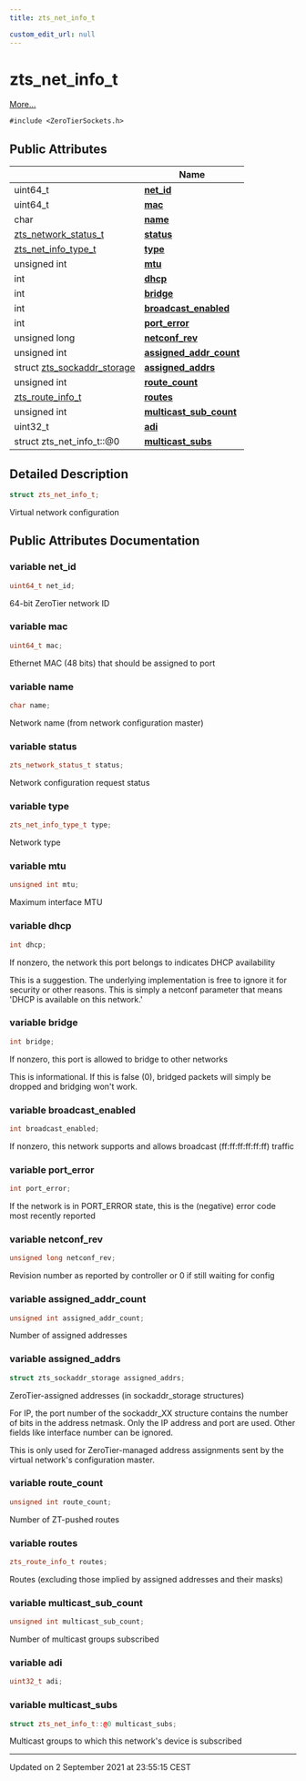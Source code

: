 ```yaml
---
title: zts_net_info_t

custom_edit_url: null
---
```


# zts_net_info_t



 [More...](#detailed-description)


`#include <ZeroTierSockets.h>`

## Public Attributes

|                | Name           |
| -------------- | -------------- |
| uint64_t | **[net_id](/autogen/libzt/classes/structzts__net__info__t.md#variable-net_id)**  |
| uint64_t | **[mac](/autogen/libzt/classes/structzts__net__info__t.md#variable-mac)**  |
| char | **[name](/autogen/libzt/classes/structzts__net__info__t.md#variable-name)**  |
| <a href="/autogen/libzt/files/_zero_tier_sockets_8h.md#enum-zts_network_status_t">zts_network_status_t</a> | **[status](/autogen/libzt/classes/structzts__net__info__t.md#variable-status)**  |
| <a href="/autogen/libzt/files/_zero_tier_sockets_8h.md#enum-zts_net_info_type_t">zts_net_info_type_t</a> | **[type](/autogen/libzt/classes/structzts__net__info__t.md#variable-type)**  |
| unsigned int | **[mtu](/autogen/libzt/classes/structzts__net__info__t.md#variable-mtu)**  |
| int | **[dhcp](/autogen/libzt/classes/structzts__net__info__t.md#variable-dhcp)**  |
| int | **[bridge](/autogen/libzt/classes/structzts__net__info__t.md#variable-bridge)**  |
| int | **[broadcast_enabled](/autogen/libzt/classes/structzts__net__info__t.md#variable-broadcast_enabled)**  |
| int | **[port_error](/autogen/libzt/classes/structzts__net__info__t.md#variable-port_error)**  |
| unsigned long | **[netconf_rev](/autogen/libzt/classes/structzts__net__info__t.md#variable-netconf_rev)**  |
| unsigned int | **[assigned_addr_count](/autogen/libzt/classes/structzts__net__info__t.md#variable-assigned_addr_count)**  |
| struct <a href="/autogen/libzt/classes/structzts__sockaddr__storage.md">zts_sockaddr_storage</a> | **[assigned_addrs](/autogen/libzt/classes/structzts__net__info__t.md#variable-assigned_addrs)**  |
| unsigned int | **[route_count](/autogen/libzt/classes/structzts__net__info__t.md#variable-route_count)**  |
| <a href="/autogen/libzt/classes/structzts__route__info__t.md">zts_route_info_t</a> | **[routes](/autogen/libzt/classes/structzts__net__info__t.md#variable-routes)**  |
| unsigned int | **[multicast_sub_count](/autogen/libzt/classes/structzts__net__info__t.md#variable-multicast_sub_count)**  |
| uint32_t | **[adi](/autogen/libzt/classes/structzts__net__info__t.md#variable-adi)**  |
| struct zts_net_info_t::@0 | **[multicast_subs](/autogen/libzt/classes/structzts__net__info__t.md#variable-multicast_subs)**  |

## Detailed Description

```cpp
struct zts_net_info_t;
```


Virtual network configuration 

## Public Attributes Documentation

### variable net_id

```cpp
uint64_t net_id;
```


64-bit ZeroTier network ID 


### variable mac

```cpp
uint64_t mac;
```


Ethernet MAC (48 bits) that should be assigned to port 


### variable name

```cpp
char name;
```


Network name (from network configuration master) 


### variable status

```cpp
zts_network_status_t status;
```


Network configuration request status 


### variable type

```cpp
zts_net_info_type_t type;
```


Network type 


### variable mtu

```cpp
unsigned int mtu;
```


Maximum interface MTU 


### variable dhcp

```cpp
int dhcp;
```


If nonzero, the network this port belongs to indicates DHCP availability

This is a suggestion. The underlying implementation is free to ignore it for security or other reasons. This is simply a netconf parameter that means 'DHCP is available on this network.' 


### variable bridge

```cpp
int bridge;
```


If nonzero, this port is allowed to bridge to other networks

This is informational. If this is false (0), bridged packets will simply be dropped and bridging won't work. 


### variable broadcast_enabled

```cpp
int broadcast_enabled;
```


If nonzero, this network supports and allows broadcast (ff:ff:ff:ff:ff:ff) traffic 


### variable port_error

```cpp
int port_error;
```


If the network is in PORT_ERROR state, this is the (negative) error code most recently reported 


### variable netconf_rev

```cpp
unsigned long netconf_rev;
```


Revision number as reported by controller or 0 if still waiting for config 


### variable assigned_addr_count

```cpp
unsigned int assigned_addr_count;
```


Number of assigned addresses 


### variable assigned_addrs

```cpp
struct zts_sockaddr_storage assigned_addrs;
```


ZeroTier-assigned addresses (in sockaddr_storage structures)

For IP, the port number of the sockaddr_XX structure contains the number of bits in the address netmask. Only the IP address and port are used. Other fields like interface number can be ignored.

This is only used for ZeroTier-managed address assignments sent by the virtual network's configuration master. 


### variable route_count

```cpp
unsigned int route_count;
```


Number of ZT-pushed routes 


### variable routes

```cpp
zts_route_info_t routes;
```


Routes (excluding those implied by assigned addresses and their masks) 


### variable multicast_sub_count

```cpp
unsigned int multicast_sub_count;
```


Number of multicast groups subscribed 


### variable adi

```cpp
uint32_t adi;
```


### variable multicast_subs

```cpp
struct zts_net_info_t::@0 multicast_subs;
```


Multicast groups to which this network's device is subscribed 


-------------------------------

Updated on  2 September 2021 at 23:55:15 CEST